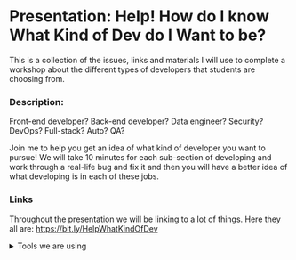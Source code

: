 # Presentation: Help! How do I know What Kind of Dev do I Want to be?

This is a collection of the issues, links and materials I will use to complete a workshop about the different types of developers that students are choosing from.

### Description:
Front-end developer? Back-end developer? Data engineer? Security? DevOps? Full-stack? Auto? QA?

Join me to help you get an idea of what kind of developer you want to pursue! We will take 10 minutes for each sub-section of developing and work through a real-life bug and fix it and then you will have a better idea of what developing is in each of these jobs.

### Links
Throughout the presentation we will be linking to a lot of things. Here they all are: https://bit.ly/HelpWhatKindOfDev

<details>
<summary>Tools we are using</summary>
<br>
- We thought about using [gitpod](https://www.gitpod.io/) to do live coding (for front end and security bugs) but I am going to go with github codespaces instead because it will allow students to get more green squares. Github code spaces stopped working so we are using replit!
- Using Table Plus as a database visualization tool
- Using neon for free hosting of the postgreSQL database. Helpful links [here](https://neon.tech/docs/connect/connect-postgres-gui) and [here](https://neon.tech/docs/manage/database-access).
- DBngin is a way to view local databases on tablePlus
- I eventually want to get a testing environment set up with [cypress](https://cloud.cypress.io/), maybe [observable](https://observablehq.com/) could help with that?
- </details>
